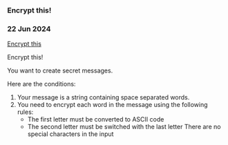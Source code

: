 ### Encrypt this!

### 22 Jun 2024
[Encrypt this](https://www.codewars.com/kata/57eb8fcdf670e99d9b000272/train/java)

Encrypt this!

You want to create secret messages.

Here are the conditions:

1. Your message is a string containing space separated words.
2. You need to encrypt each word in the message using the following rules:
    - The first letter must be converted to ASCII code
    - The second letter must be switched with the last letter
There are no special characters in the input 